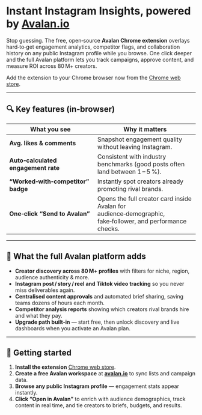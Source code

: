 # Instant Instagram Insights, powered by [Avalan.io](https://avalan.io/)

Stop guessing. The free, open‑source **Avalan Chrome extension** overlays hard‑to‑get engagement analytics, competitor flags, and collaboration history on any public Instagram profile while you browse. One click deeper and the full Avalan platform lets you track campaigns, approve content, and measure ROI across 80 M+ creators.

Add the extension to your Chrome browser now from the [Chrome web store](https://chromewebstore.google.com/detail/avalan/jdblmahhjgfpdpnnogpobdkcfopkphjj?hl=en).

---

## 🔍 Key features (in‑browser)

| What you see | Why it matters |
|--------------|---------------|
| **Avg. likes & comments** | Snapshot engagement quality without leaving Instagram. |
| **Auto‑calculated engagement rate** | Consistent with industry benchmarks (good posts often land between 1 – 5 %). |
| **“Worked‑with‑competitor” badge** | Instantly spot creators already promoting rival brands. |
| **One‑click “Send to Avalan”** | Opens the full creator card inside Avalan for audience‑demographic, fake‑follower, and performance checks. |

---

## 🌟 What the full Avalan platform adds

- **Creator discovery across 80 M+ profiles** with filters for niche, region, audience authenticity & more.  
- **Instagram post / story / reel and Tiktok video tracking** so you never miss deliverables again.  
- **Centralised content approvals** and automated brief sharing, saving teams dozens of hours each month.  
- **Competitor analysis reports** showing which creators rival brands hire and what they pay.  
- **Upgrade path built‑in** — start free, then unlock discovery and live dashboards when you activate an Avalan plan.

---

## 🚀 Getting started

1. **Install the extension** [Chrome web store](https://chromewebstore.google.com/detail/avalan/jdblmahhjgfpdpnnogpobdkcfopkphjj?hl=en).
2. **Create a free Avalan workspace** at **[avalan.io](https://avalan.io/)** to sync lists and campaign data.  
3. **Browse any public Instagram profile** — engagement stats appear instantly.  
4. **Click “Open in Avalan”** to enrich with audience demographics, track content in real time, and tie creators to briefs, budgets, and results.
